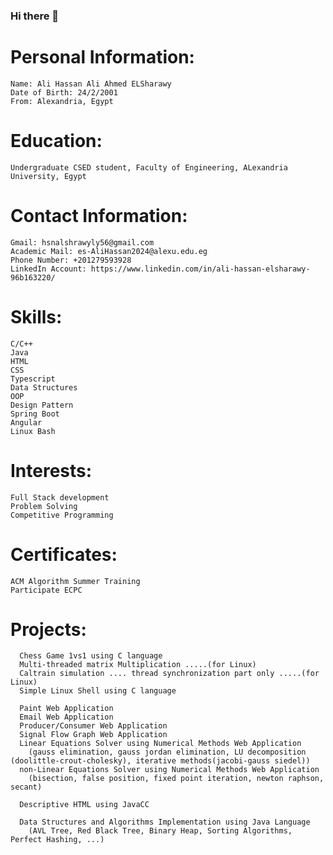 ### Hi there 👋

# Personal Information:
    Name: Ali Hassan Ali Ahmed ELSharawy
    Date of Birth: 24/2/2001
    From: Alexandria, Egypt

# Education:
    Undergraduate CSED student, Faculty of Engineering, ALexandria University, Egypt
  
# Contact Information:
    Gmail: hsnalshrawyly56@gmail.com
    Academic Mail: es-AliHassan2024@alexu.edu.eg
    Phone Number: +201279593928
    LinkedIn Account: https://www.linkedin.com/in/ali-hassan-elsharawy-96b163220/ 

# Skills:
    C/C++
    Java
    HTML
    CSS
    Typescript
    Data Structures
    OOP
    Design Pattern
    Spring Boot
    Angular
    Linux Bash

# Interests:
    Full Stack development
    Problem Solving
    Competitive Programming

# Certificates:
    ACM Algorithm Summer Training
    Participate ECPC

# Projects:
      Chess Game 1vs1 using C language
      Multi-threaded matrix Multiplication .....(for Linux)
      Caltrain simulation .... thread synchronization part only .....(for Linux)
      Simple Linux Shell using C language

      Paint Web Application
      Email Web Application
      Producer/Consumer Web Application
      Signal Flow Graph Web Application  
      Linear Equations Solver using Numerical Methods Web Application
        (gauss elimination, gauss jordan elimination, LU decomposition (doolittle-crout-cholesky), iterative methods(jacobi-gauss siedel))
      non-Linear Equations Solver using Numerical Methods Web Application
        (bisection, false position, fixed point iteration, newton raphson, secant)

      Descriptive HTML using JavaCC

      Data Structures and Algorithms Implementation using Java Language
        (AVL Tree, Red Black Tree, Binary Heap, Sorting Algorithms, Perfect Hashing, ...)
